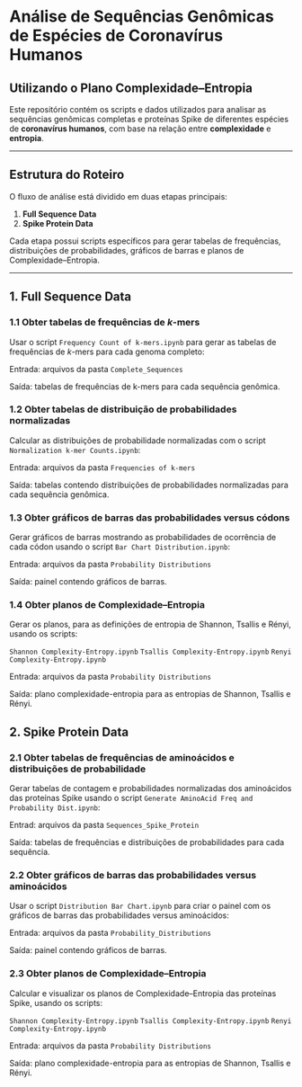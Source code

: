 # Análise de Sequências Genômicas de Espécies de Coronavírus Humanos
## Utilizando o Plano Complexidade–Entropia

Este repositório contém os scripts e dados utilizados para analisar as sequências genômicas completas e proteínas Spike de diferentes espécies de **coronavírus humanos**, com base na relação entre **complexidade** e **entropia**.

---

## Estrutura do Roteiro

O fluxo de análise está dividido em duas etapas principais:

1. **Full Sequence Data**
2. **Spike Protein Data**

Cada etapa possui scripts específicos para gerar tabelas de frequências, distribuições de probabilidades, gráficos de barras e planos de Complexidade–Entropia.

---

## 1. Full Sequence Data

### 1.1 Obter tabelas de frequências de *k*-mers
Usar o script ```Frequency Count of k-mers.ipynb``` para gerar as tabelas de frequências de *k*-mers para cada genoma completo:

Entrada: arquivos da pasta ```Complete_Sequences```

Saída: tabelas de frequências de k-mers para cada sequência genômica.


### 1.2 Obter tabelas de distribuição de probabilidades normalizadas 

Calcular as distribuições de probabilidade normalizadas com o script ```Normalization k-mer Counts.ipynb```:

Entrada: arquivos da pasta ```Frequencies of k-mers```

Saída: tabelas contendo distribuições de probabilidades normalizadas para cada sequência genômica.



### 1.3 Obter gráficos de barras das probabilidades versus códons 

Gerar gráficos de barras mostrando as probabilidades de ocorrência de cada códon usando o  script ```Bar Chart Distribution.ipynb```:

Entrada: arquivos da pasta ```Probability Distributions```

Saída: painel contendo gráficos de barras.



### 1.4 Obter planos de Complexidade–Entropia

Gerar os planos, para as definições de entropia de Shannon, Tsallis e Rényi, usando os scripts:

```Shannon Complexity-Entropy.ipynb```
```Tsallis Complexity-Entropy.ipynb```
```Renyi Complexity-Entropy.ipynb```

Entrada: arquivos da pasta ```Probability Distributions```

Saída: plano complexidade-entropia para as entropias de Shannon, Tsallis e Rényi.



## 2. Spike Protein Data

### 2.1 Obter tabelas de frequências de aminoácidos e distribuições de probabilidade

Gerar tabelas de contagem e probabilidades normalizadas dos aminoácidos das proteínas Spike usando o script ```Generate AminoAcid Freq and Probability Dist.ipynb```:

Entrad: arquivos da pasta ```Sequences_Spike_Protein```

Saída: tabelas de frequências e distribuições de probabilidades para cada sequência.


### 2.2 Obter gráficos de barras das probabilidades versus aminoácidos

Usar o script ```Distribution Bar Chart.ipynb``` para criar o painel com os gráficos de barras das probabilidades versus aminoácidos:

Entrada: arquivos da pasta ```Probability_Distributions```

Saída: painel contendo gráficos de barras.



### 2.3 Obter planos de Complexidade–Entropia

Calcular e visualizar os planos de Complexidade–Entropia das proteínas Spike, usando os scripts:

```Shannon Complexity-Entropy.ipynb```
```Tsallis Complexity-Entropy.ipynb```
```Renyi Complexity-Entropy.ipynb```

Entrada: arquivos da pasta ```Probability Distributions```

Saída: plano complexidade-entropia para as entropias de Shannon, Tsallis e Rényi.
